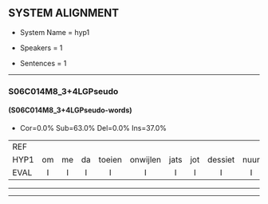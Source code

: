 
## SYSTEM ALIGNMENT

- System Name = hyp1

- Speakers = 1

- Sentences = 1

---

### S06C014M8_3+4LGPseudo

#### (S06C014M8_3+4LGPseudo-words)

- Cor=0.0%	Sub=63.0%	Del=0.0%	Ins=37.0%

|  |  |  |  |  |  |  |  |  |  |  |  |  |  |  |  |  |  |  |  |  |  |  |  |  |  |  |  |  |  |  |  |  |  |  |  |  |  |  |  |  |  |  |  |  |  |  |  |  |  |  |  |  |  |  |  |  |  |  |  |  |  |  |  |  |  |  |  |  |  |  |  |  |  |  |  |  |  |  |  |  |  |
|:--- |:---:|:---:|:---:|:---:|:---:|:---:|:---:|:---:|:---:|:---:|:---:|:---:|:---:|:---:|:---:|:---:|:---:|:---:|:---:|:---:|:---:|:---:|:---:|:---:|:---:|:---:|:---:|:---:|:---:|:---:|:---:|:---:|:---:|:---:|:---:|:---:|:---:|:---:|:---:|:---:|:---:|:---:|:---:|:---:|:---:|:---:|:---:|:---:|:---:|:---:|:---:|:---:|:---:|:---:|:---:|:---:|:---:|:---:|:---:|:---:|:---:|:---:|:---:|:---:|:---:|:---:|:---:|:---:|:---:|:---:|:---:|:---:|:---:|:---:|:---:|:---:|:---:|:---:|:---:|:---:|:---:|
| REF |  |  |  |  |  |  |  |  |  |  |  |  |  |  |  |  |  |  |  |  |  |  |  |  |  |  |  |  |  |  | ometuif | * | toejietsen | oonwijlen | * | jattesiet | nurudien | stoenydaas | * | deuveltek | juitonie | gevijdel | sidowaan | spekkeraai | wachteniek | *t | verpierik | nappegreeuw | mantaroen | * | * | * | schielendaspen | * | crobeklunker | * | kabbestepen | verwarig | ooiebiekje | fandelig | jalekrewen | smoralij | * | zeekvlachine | kanaroe | toineetlijgen | meitsegrok | * | kantelogsten | ondermind | choporatie | zennebral | ijraspangen | blottenduuf | girdofhaalder | tobbermoeit | poentalschouden | havedil | verbrakkertje | gerauwejaak | hapeneren |
| HYP1 | om | me | da | toeien | onwijlen | jats | jot | dessiet | nuur | tien | toen | daag | duh | voltek | ato | gevedel | si | touen | s | pete | r | o | wah | tonik | uh | vor | pier | rik | nog | bere | man | tarun | a | giend | aspen | go | u | luer | kanbus | tepen | veronwaardig | uh | vijf | keer | vande | luc | jalak | wen | moral | zeke | lacgina | daarn | toenie | et | lijven | net | ergrook | kedeloste | nder | miden | sho | burrati | zin | nog | bral | erpaningen | ploftendu | hirdfhalde | dom | dr | moeite | ons | allesgouden | haveldig | vor | ktja | ga | uh | ak | hap | eng |
| EVAL | I | I | I | I | I | I | I | I | I | I | I | I | I | I | I | I | I | I | I | I | I | I | I | I | I | I | I | I | I | I | S | S | S | S | S | S | S | S | S | S | S | S | S | S | S | S | S | S | S | S | S | S | S | S | S | S | S | S | S | S | S | S | S | S | S | S | S | S | S | S | S | S | S | S | S | S | S | S | S | S | S |
---

---
